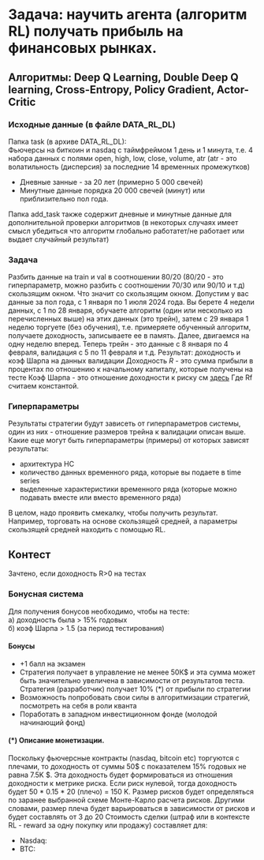 # Задача: научить агента (алгоритм RL) получать прибыль на финансовых рынках. 

## Алгоритмы: Deep Q Learning, Double Deep Q learning, Cross-Entropy, Policy Gradient, Actor-Critic

### Исходные данные (в файле DATA_RL_DL)
Папка task (в архиве DATA_RL_DL):  
Фьючерсы на биткоин и nasdaq с таймфреймом 1 день и 1 минута, т.е. 4 набора данных с полями open, high, low, close, volume, atr (atr - это волатильность (дисперсия) за последние 14 временных промежутков)   
- Дневные занные - за 20 лет (примерно 5 000 свечей)
- Минутные данные порядка 20 000 свечей (минут) или приблизительно пол года.

Папка add_task также содержит дневные и минутные данные для дополнительной проверки алгоритмов (в некоторых случаях имеет смысл убедиться что алгоритм глобально работатет/не работает или выдает случайный результат)

### Задача
Разбить данные на train и val в соотношении 80/20 (80/20 - это гиперпараметр, можно разбить с соотношении 70/30 или 90/10 и т.д) скользящим окном. Что значит со скользящим окном. Допустим у вас данные за пол года, с 1 января по 1 июля 2024 года. Вы берете 4 недели данных, с 1 по 28 января, обучаете алгоритм (один или несколько из перечисленных выше) на этих данных (это трейн), затем с 29 января 1 неделю торгуете (без обучения), т.е. примеряете обученный алгоритм, получаете доходность, записываете ее в память. Далее, двигаемся на одну неделю вперед. Теперь трейн - это данные с 8 января по 4 февраля, валидация с 5 по 11 февраля и т.д.
Результат: доходность и коэф Шарпа на данных валидации
Доходность $R$   - это сумма прибыли в процентах по отношению к начальному капиталу, которые получены на тесте
Коэф Шарпа - это отношение доходности к риску см  [здесь](https://ru.wikipedia.org/wiki/%D0%9A%D0%BE%D1%8D%D1%84%D1%84%D0%B8%D1%86%D0%B8%D0%B5%D0%BD%D1%82_%D0%A8%D0%B0%D1%80%D0%BF%D0%B0#:~:text=%D0%9A%D0%BE%D1%8D%D1%84%D1%84%D0%B8%D1%86%D0%B8%D0%B5%D0%BD%D1%82%20%D0%A8%D0%B0%D1%80%D0%BF%D0%B0%20%D0%B8%D1%81%D0%BF%D0%BE%D0%BB%D1%8C%D0%B7%D1%83%D0%B5%D1%82%D1%81%D1%8F%20%D0%B4%D0%BB%D1%8F%20%D0%BE%D0%BF%D1%80%D0%B5%D0%B4%D0%B5%D0%BB%D0%B5%D0%BD%D0%B8%D1%8F,%D0%BA%D0%BE%D1%8D%D1%84%D1%84%D0%B8%D1%86%D0%B8%D0%B5%D0%BD%D1%82%D0%BE%D0%BC%20%D0%A8%D0%B0%D1%80%D0%BF%D0%B0%20%D0%B1%D1%83%D0%B4%D0%B5%D1%82%20%D0%BC%D0%B5%D0%BD%D0%B5%D0%B5%20%D1%80%D0%B8%D1%81%D0%BA%D0%BE%D0%B2%D0%B0%D0%BD%D0%BD%D1%8B%D0%BC.) Где Rf считаем константой.

### Гиперпараметры
Результаты стратегии будут зависеть от гиперпараметров системы, один из них - отношение размеров трейна к валидации описан выше. Какие еще могут быть гиперпараметры (примеры) от которых зависят результаты:
- архитектура НС
- количество данных временного ряда, которые вы подаете в time series
- выделенные характеристики временного ряда (которые можно подавать вместе или вместо временного ряда)

В целом, надо проявить смекалку, чтобы получить результат. Например, торговать на основе скользящей средней, а параметры скользящей средней находить с помощью RL.


## Контест
Зачтено, если доходность R>0 на тестах  

### Бонусная система
Для получения бонусов необходимо, чтобы на тесте:  
а) доходность была > 15% годовых  
б) коэф Шарпа > 1.5 (за период тестирования)  

#### Бонусы  
- +1 балл на экзамен
- Стратегия получает в управление не менее 50К$ и эта сумма может быть значительно увеличена в зависимости от результатов теста. Стратегия (разработчик) получает 10% (*)  от прибыли по стратегии
- Возможность попробовать свои силы в алгоритмизации стратегий, посмотреть на  себя в роли кванта 
- Поработать в западном инвестиционном фонде (молодой начинающий фонд)

#### (*) Описание монетизации. 
Поскольку фьючерсные контракты (nasdaq, bitcoin etc) торгуются с плечами, то доходность от суммы 50$ с показателем 15% годовых не равна 7.5K $. Эта доходность будет формироваться из отношения доходности к метрике риска. Если риск нулевой, тогда доходность будет 50 * 0.15 * 20 (плечо) = 150 K. Размер рисков будет определяться по заранее выбранной схеме Монте-Карло расчета рисков. Другими словами, размер плеча будет варьироваться в зависимости от рисков и будет составлять от 3 до 20 
Стоимость сделки (штраф или в контексте RL - reward за одну покупку или продажу) составляет для:  
- Nasdaq:
- BTC:




